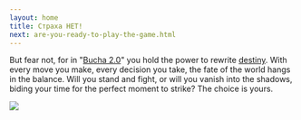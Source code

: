 ```yaml
---
layout: home
title: Страха НЕТ!
next: are-you-ready-to-play-the-game.html
---
```


But fear not, for in "[Bucha 2.0](porn.mp4)" you hold the power to rewrite [destiny](https://www.facebook.com/ThePirateCircus).
With every move you make, every decision you take, the fate of the world hangs in the balance.
Will you stand and fight, or will you vanish into the shadows, biding your time for the perfect moment to strike? The choice is yours.

[![](https://thepiratecircus.com/Inquisition/indulgentia/oobo13.jpg)](https://moses.lamourism.com/shabbat/Z.jpg)
